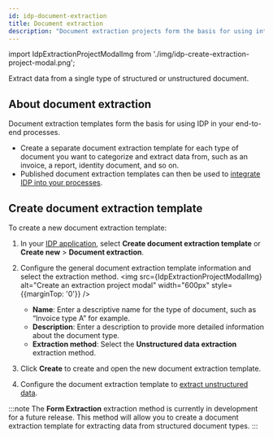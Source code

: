 ```yaml
---
id: idp-document-extraction
title: Document extraction
description: "Document extraction projects form the basis for using intelligent document processing (IDP) in your end-to-end processes. Extract data from a single type of structured or unstructured document."
---
```


import IdpExtractionProjectModalImg from './img/idp-create-extraction-project-modal.png';

Extract data from a single type of structured or unstructured document.

## About document extraction

Document extraction templates form the basis for using IDP in your end-to-end processes.

- Create a separate document extraction template for each type of document you want to categorize and extract data from, such as an invoice, a report, identity document, and so on.
- Published document extraction templates can then be used to [integrate IDP into your processes](idp-integrate.md).
<!-- - Published extraction projects can be [integrated into your processes](idp-integrate.md) or linked to a [document automation](idp-document-automation.md) project. -->

## Create document extraction template

To create a new document extraction template:

1. In your [IDP application](idp-applications.md), select **Create document extraction template** or **Create new** > **Document extraction**.
1. Configure the general document extraction template information and select the extraction method.
   <img src={IdpExtractionProjectModalImg} alt="Create an extraction project modal" width="600px" style={{marginTop: '0'}} />
   - **Name**: Enter a descriptive name for the type of document, such as “Invoice type A” for example.
   - **Description**: Enter a description to provide more detailed information about the document type.
   - **Extraction method**: Select the **Unstructured data extraction** extraction method.

   <!-- - **Extraction method**: Select an extraction method:
     - **Form extraction**: Select this method to extract data from structured documents.
     - **Unstructured data extraction**: Select this method to extract data from unstructured documents. -->

1. Click **Create** to create and open the new document extraction template.
1. Configure the document extraction template to [extract unstructured data](idp-unstructured-extraction.md).

   <!-- - [Extract structured data](idp-structured-extraction.md): Configure and publish a structured data extraction project.
   - [unstructured data extraction project](idp-unstructured-extraction.md): Configure and publish an unstructured data extraction project. -->

:::note
The **Form Extraction** extraction method is currently in development for a future release. This method will allow you to create a document extraction template for extracting data from structured document types.
:::

<!-- :::tip
Not sure which extraction method to use? See [structured and unstructured documents](idp-key-concepts.md#structured-and-unstructured-documents) to help determine what type of document(s) you will be processing.
::: -->
